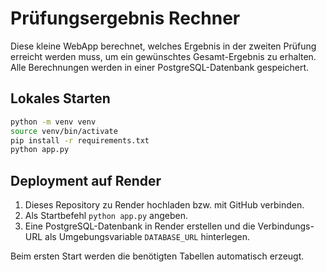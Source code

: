 # Prüfungsergebnis Rechner

Diese kleine WebApp berechnet, welches Ergebnis in der zweiten Prüfung erreicht werden muss, um ein gewünschtes Gesamt-Ergebnis zu erhalten. Alle Berechnungen werden in einer PostgreSQL-Datenbank gespeichert.

## Lokales Starten

```bash
python -m venv venv
source venv/bin/activate
pip install -r requirements.txt
python app.py
```


## Deployment auf Render

1. Dieses Repository zu Render hochladen bzw. mit GitHub verbinden.
2. Als Startbefehl `python app.py` angeben.
3. Eine PostgreSQL-Datenbank in Render erstellen und die Verbindungs-URL als Umgebungsvariable `DATABASE_URL` hinterlegen.

Beim ersten Start werden die benötigten Tabellen automatisch erzeugt.
